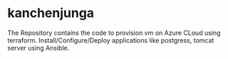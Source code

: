 #  kanchenjunga
The Repository contains the code to provision vm on Azure CLoud using terraform.
Install/Configure/Deploy applications like postgress, tomcat server using Ansible.
